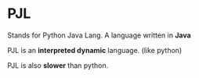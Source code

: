 # PJL
Stands for Python Java Lang. A language written in **Java**

PJL is an **interpreted dynamic** language. (like python)

PJL is also **slower** than python.

